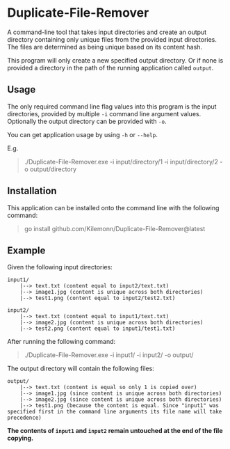 # Duplicate-File-Remover
A command-line tool that takes input directories and create an output directory containing only unique files from the provided input directories. The files are determined as being unique based on its content hash.

This program will only create a new specified output directory. Or if none is provided a directory in the path of the running application called `output`.

## Usage

The only required command line flag values into this program is the input directories, provided by multiple `-i` command line argument values.
Optionally the output directory can be provided with `-o`.

You can get application usage by using `-h` or `--help`.

E.g.

> ./Duplicate-File-Remover.exe -i input/directory/1 -i input/directory/2 -o output/directory

## Installation

This application can be installed onto the command line with the following command:
> go install github.com/Kilemonn/Duplicate-File-Remover@latest

## Example

Given the following input directories:
```
input1/
    |--> text.txt (content equal to input2/text.txt)
    |--> image1.jpg (content is unique across both directories)
    |--> test1.png (content equal to input2/test2.txt)

input2/
    |--> text.txt (content equal to input1/text.txt)
    |--> image2.jpg (content is unique across both directories)
    |--> test2.png (content equal to input1/test1.txt)
```

After running the following command:
> ./Duplicate-File-Remover.exe -i input1/ -i input2/ -o output/

The output directory will contain the following files:
```
output/
    |--> text.txt (content is equal so only 1 is copied over)
    |--> image1.jpg (since content is unique across both directories)
    |--> image2.jpg (since content is unique across both directories)
    |--> test1.png (because the content is equal. Since "input1" was specified first in the command line arguments its file name will take precedence)
```

**The contents of `input1` and `input2` remain untouched at the end of the file copying.**
